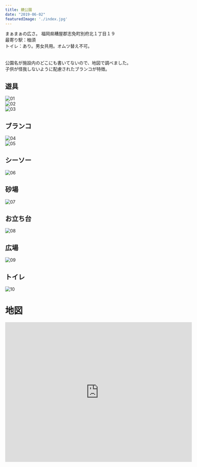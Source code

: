 ```yaml
---
title: 鏡公園
date: "2019-06-02"
featuredImage: './index.jpg'
---
```


まぁまぁの広さ。
福岡県糟屋郡志免町別府北１丁目１９  
最寄り駅：柚須  
トイレ：あり。男女共用。オムツ替え不可。   
　  
<!-- end --> 
公園名が施設内のどこにも書いてないので、地図で調べました。  
子供が怪我しないように配慮されたブランコが特徴。

## 遊具
![01](./01.jpg)  
![02](./02.jpg)  
![03](./03.jpg)  

## ブランコ
![04](./04.jpg)  
![05](./05.jpg)  

## シーソー
![06](./06.jpg)

## 砂場
![07](./07.jpg)

## お立ち台
![08](./08.jpg)

## 広場
![09](./09.jpg)

## トイレ
![10](./10.jpg)

# 地図
<iframe src="https://www.google.com/maps/embed?pb=!1m18!1m12!1m3!1d6646.024577289971!2d130.45432352592562!3d33.604985622919756!2m3!1f0!2f0!3f0!3m2!1i1024!2i768!4f13.1!3m3!1m2!1s0x35418febd9906363%3A0xc296d9acc2796b0!2sKagami+Park!5e0!3m2!1sen!2sjp!4v1559494481696!5m2!1sen!2sjp" width="600" height="450" frameborder="0" style="border:0" allowfullscreen></iframe>
